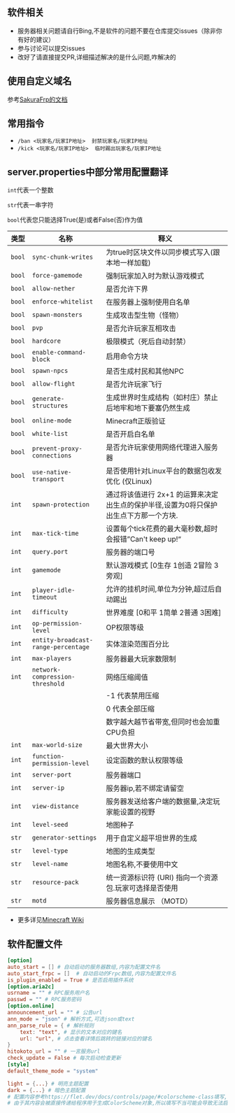 ## 软件相关

- 服务器相关问题请自行Bing,不是软件的问题不要在仓库提交issues（除非你有好的建议）
- 参与讨论可以提交issues
- 改好了请直接提交PR,详细描述解决的是什么问题,咋解决的

## 使用自定义域名

参考[SakuraFrp的文档](https://doc.natfrp.com/app/mc.html#srv)

## 常用指令

- ``/ban <玩家名/玩家IP地址>  封禁玩家名/玩家IP地址``
- ``/kick <玩家名/玩家IP地址>  临时踢出玩家名/玩家IP地址``

## server.properties中部分常用配置翻译

``int``代表一个整数

``str``代表一串字符

`bool`代表您只能选择True(是)或者False(否)作为值

| 类型     | 名称                                  | 释义                                              |
|--------|-------------------------------------|-------------------------------------------------|
| `bool` | `sync-chunk-writes`                 | 为true时区块文件以同步模式写入(跟本地一样加载)                      |
| `bool` | `force-gamemode`                    | 强制玩家加入时为默认游戏模式                                  |
| `bool` | `allow-nether`                      | 是否允许下界                                          |
| `bool` | `enforce-whitelist`                 | 在服务器上强制使用白名单                                    |
| `bool` | `spawn-monsters`                    | 生成攻击型生物（怪物）                                     |
| `bool` | `pvp`                               | 是否允许玩家互相攻击                                      |
| `bool` | `hardcore`                          | 极限模式（死后自动封禁）                                    |
| `bool` | `enable-command-block`              | 启用命令方块                                          |
| `bool` | `spawn-npcs`                        | 是否生成村民和其他NPC                                    |
| `bool` | `allow-flight`                      | 是否允许玩家飞行                                        |
| `bool` | `generate-structures`               | 生成世界时生成结构（如村庄）禁止后地牢和地下要塞仍然生成                    |
| `bool` | `online-mode`                       | Minecraft正版验证                                   |
| `bool` | `white-list`                        | 是否开启白名单                                         |
| `bool` | `prevent-proxy-connections`         | 是否允许玩家使用网络代理进入服务器                               |
| `bool` | `use-native-transport`              | 是否使用针对Linux平台的数据包收发优化 (仅Linux)                  |
| `int`  | `spawn-protection`                  | 通过将该值进行 2x+1 的运算来决定出生点的保护半径,设置为0将只保护出生点下方那一个方块. |
| `int`  | `max-tick-time`                     | 设置每个tick花费的最大毫秒数,超时会报错”Can't keep up!“          |
| `int`  | `query.port`                        | 服务器的端口号                                         |
| `int`  | `gamemode`                          | 默认游戏模式 [0生存 1创造 2冒险 3旁观]                        |
| `int`  | `player-idle-timeout`               | 允许的挂机时间,单位为分钟,超过后自动踢出                           |
| `int`  | `difficulty`                        | 世界难度 [0和平 1简单 2普通 3困难]                          |
| `int`  | `op-permission-level`               | OP权限等级                                          |
| `int`  | `entity-broadcast-range-percentage` | 实体渲染范围百分比                                       |
| `int`  | `max-players`                       | 服务器最大玩家数限制                                      |
| `int`  | `network-compression-threshold`     | 网络压缩阈值                                          |
|        |                                     | -1 代表禁用压缩                                       |
|        |                                     | 0 代表全部压缩                                        |
|        |                                     | 数字越大越节省带宽,但同时也会加重CPU负担                          |
| `int`  | `max-world-size`                    | 最大世界大小                                          |
| `int`  | `function-permission-level`         | 设定函数的默认权限等级                                     |
| `int`  | `server-port`                       | 服务器端口                                           |
| `int`  | `server-ip`                         | 服务器ip,若不绑定请留空                                   |
| `int`  | `view-distance`                     | 服务器发送给客户端的数据量,决定玩家能设置的视野                        |
| `int`  | `level-seed`                        | 地图种子                                            |
| `str`  | `generator-settings`                | 用于自定义超平坦世界的生成                                   |
| `str`  | `level-type`                        | 地图的生成类型                                         |
| `str`  | `level-name`                        | 地图名称,不要使用中文                                     |
| `str`  | `resource-pack`                     | 统一资源标识符 (URI) 指向一个资源包.玩家可选择是否使用                 |
| `str`  | `motd`                              | 服务器信息展示 （MOTD）                                  |

- 更多详见[Minecraft Wiki](https://minecraft.fandom.com/zh/wiki/Server.properties?variant=zh)

## 软件配置文件 <Badge type="warning" text="未来功能" />

```toml
[option]
auto_start = [] # 自动启动的服务器数组,内容为配置文件名
auto_start_frpc = []  # 自动启动的Frpc数组,内容为配置文件名
is_plugin_enabled = True # 是否启用插件系统
[option.aria2c]
usrname = "" # RPC服务用户名
passwd = "" # RPC服务密码
[option.online]
announcement_url = "" # 公告url
ann_mode = "json" # 解析方式,可选json或text
ann_parse_rule = { # 解析规则
    text: "text", # 显示的文本对应的键名
    url: "url", # 点击查看详情后跳转的链接对应的键名
}
hitokoto_url = "" # 一言服务url
check_update = False # 每次启动检查更新
[style]
default_theme_mode = "system"

light = {...} # 明亮主题配置
dark = {...} # 暗色主题配置
# 配置内容参考https://flet.dev/docs/controls/page/#colorscheme-class填写,
# 由于其内容会被直接传递给程序用于生成ColorScheme对象,所以填写不当可能会导致无法启动MSL-X
```